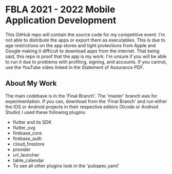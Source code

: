 # FBLA 2021 - 2022 Mobile Application Development

This GitHub repo will contain the source code for my competitive event. I'm not able to distribute the apps or export them as executables. This is due to age restrictions on the app stores and tight protections from Apple and Google making it difficult to download apps from the internet. That being said, this repo is proof that the app is my work. I'm unsure if you will be able to run it due to problems with profiling, signing, and accounts. If you cannot, use the YouTube video linked in the Statement of Assurance PDF.

## About My Work

The main codebase is in the 'Final Branch'. The 'master' branch was for experimentation. If you can, download from the 'Final Branch' and run either the IOS or Android projects in their respective editors (Xcode or Android Studio)
I used these following plugins:
 - flutter and its SDK
 - flutter_svg
 - firebase_core
 - firebase_auth
 - cloud_firestore
 - provider
 - url_launcher
 - table_calendar
 - To see all other plugins look in the 'pubspec.yaml'
